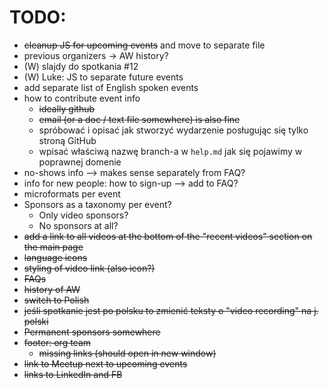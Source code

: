 # TODO:
  * ~~cleanup JS for upcoming events~~ and move to separate file
  * previous organizers -> AW history?
  * (W) slajdy do spotkania #12
  * (W) Luke: JS to separate future events
  * add separate list of English spoken events
  * how to contribute event info
    * ~~ideally github~~
    * ~~email (or a doc / text file somewhere) is also fine~~
    * spróbować i opisać jak stworzyć wydarzenie posługując się tylko stroną GitHub
    * wpisać właściwą nazwę branch-a w `help.md` jak się pojawimy w poprawnej domenie
  * no-shows info --> makes sense separately from FAQ?
  * info for new people: how to sign-up --> add to FAQ?
  * microformats per event
  * Sponsors as a taxonomy per event?
    * Only video sponsors?
    * No sponsors at all?  
  * ~~add a link to all videos at the bottom of the "recent videos" section on the main page~~
  * ~~language icons~~
  * ~~styling of video link (also icon?)~~
  * ~~FAQs~~
  * ~~history of AW~~
  * ~~switch to Polish~~
  * ~~jeśli spotkanie jest po polsku to zmienić teksty o "video recording" na j. polski~~
  * ~~Permanent sponsors somewhere~~
  * ~~footer: org team~~
    * ~~missing links (should open in new window)~~
  * ~~link to Meetup next to upcoming events~~
  * ~~links to LinkedIn and FB~~